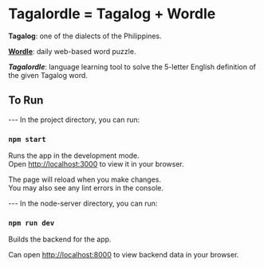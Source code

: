 # Tagalordle = Tagalog + Wordle

**Tagalog**: one of the dialects of the Philippines.

**[Wordle](https://www.nytimes.com/games/wordle/index.html)**: daily web-based word puzzle.

***Tagalordle***: language learning tool to solve the 5-letter English definition of the given Tagalog word.

## To Run

--- In the project directory, you can run:

### `npm start`

Runs the app in the development mode.\
Open [http://localhost:3000](http://localhost:3000) to view it in your browser.

The page will reload when you make changes.\
You may also see any lint errors in the console.

--- In the node-server directory, you can run:

### `npm run dev`

Builds the backend for the app.

Can open [http://localhost:8000](http://localhost:8000) to view backend data in your browser.
